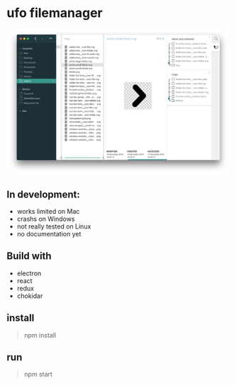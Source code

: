 # ufo filemanager
![Application Screenshot](/src/themes/default/screenshot.png)

## In development:
+ works limited on Mac
+ crashs on Windows
+ not really tested on Linux
+ no documentation yet

## Build with
+ electron
+ react
+ redux
+ chokidar

## install
> npm install

## run
> npm start
